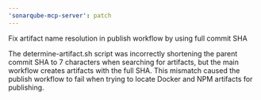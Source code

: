 ```yaml
---
'sonarqube-mcp-server': patch
---
```


Fix artifact name resolution in publish workflow by using full commit SHA

The determine-artifact.sh script was incorrectly shortening the parent commit SHA to 7 characters when searching for artifacts, but the main workflow creates artifacts with the full SHA. This mismatch caused the publish workflow to fail when trying to locate Docker and NPM artifacts for publishing.
